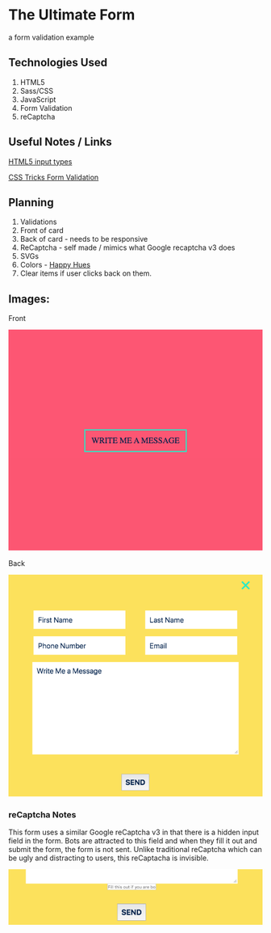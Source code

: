 # The Ultimate Form

a form validation example

## Technologies Used

1. HTML5
2. Sass/CSS
3. JavaScript
4. Form Validation
5. reCaptcha 

## Useful Notes / Links

[HTML5 input types](https://developer.mozilla.org/en-US/docs/Learn/Forms/HTML5_input_types)

[CSS Tricks Form Validation](https://css-tricks.com/form-validation-part-1-constraint-validation-html/)


## Planning
1. Validations
2. Front of card
3. Back of card - needs to be responsive
4. ReCaptcha - self made / mimics what Google recaptcha v3 does
5. SVGs
6. Colors - [Happy Hues](https://www.happyhues.co/palettes/2)
7. Clear items if user clicks back on them.


## Images: 

Front

![](./images/front.jpg)

Back

![](./images/back.jpg)

### reCaptcha Notes
This form uses a similar Google reCaptcha v3 in that there is a hidden input field in the form. Bots are attracted to this field and when they fill it out and submit the form, the form is not sent. Unlike traditional reCaptcha which can be ugly and distracting to users, this reCaptacha is invisible.

![](./images/bot.jpg)
